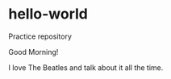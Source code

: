 # hello-world
Practice repository

Good Morning!

I love The Beatles and talk about it all the time.
